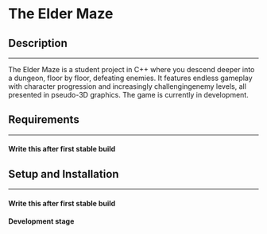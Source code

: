 # The Elder Maze
## Description
---
The Elder Maze is a student project in C++ where you descend deeper into a dungeon, floor by floor, defeating enemies. 
It features endless gameplay with character progression and increasingly challengingenemy levels, all presented in pseudo-3D graphics. 
The game is currently in development.
## Requirements
---
#### Write this after first stable build
## Setup and Installation
---
#### Write this after first stable build
#### Development stage
